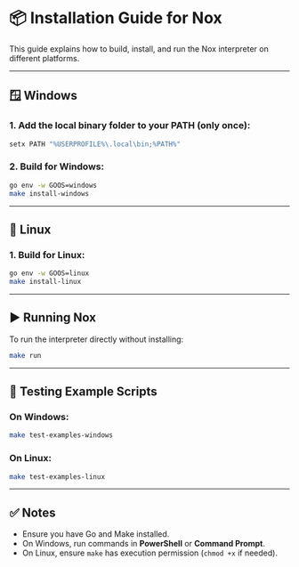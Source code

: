 # 📦 Installation Guide for Nox

This guide explains how to build, install, and run the Nox interpreter on different platforms.

---

## 🪟 Windows

### 1. Add the local binary folder to your PATH (only once):

```sh
setx PATH "%USERPROFILE%\.local\bin;%PATH%"
```

### 2. Build for Windows:

```sh
go env -w GOOS=windows
make install-windows
```

---

## 🐧 Linux

### 1. Build for Linux:

```sh
go env -w GOOS=linux
make install-linux
```

---

## ▶️ Running Nox

To run the interpreter directly without installing:

```sh
make run
```

---

## 🧪 Testing Example Scripts

### On Windows:

```sh
make test-examples-windows
```

### On Linux:

```sh
make test-examples-linux
```

---

## ✅ Notes

- Ensure you have Go and Make installed.
- On Windows, run commands in **PowerShell** or **Command Prompt**.
- On Linux, ensure `make` has execution permission (`chmod +x` if needed).
